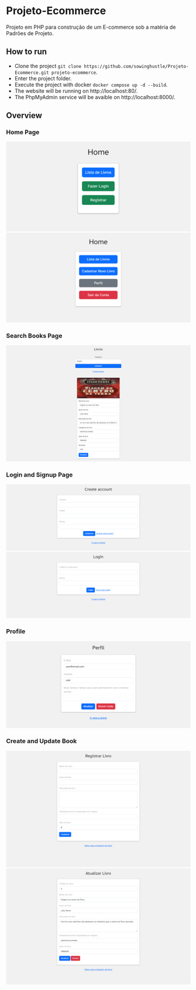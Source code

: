 # Projeto-Ecommerce
Projeto em PHP para construção de um E-commerce sob a matéria de Padrões de Projeto.

## How to run

- Clone the project `git clone https://github.com/sowinghustle/Projeto-Ecommerce.git projeto-ecommerce`.
- Enter the project folder.
- Execute the project with docker `docker compose up -d --build`.
- The website will be running on http://localhost:80/.
- The PhpMyAdmin service will be avaible on http://localhost:8000/.

## Overview

### Home Page
<img src="./docs/img3.png" />
<img src="./docs/img2.png" />

### Search Books Page
<img src="./docs/img1.png" />

### Login and Signup Page
<img src="./docs/img4.png" />
<img src="./docs/img5.png" />

### Profile
<img src="./docs/img6.png" />

### Create and Update Book
<img src="./docs/img7.png" />
<img src="./docs/img8.png" />
